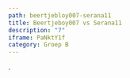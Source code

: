 ```yaml
---
path: beertjebloy007-serana11
title: Beertjeboy007 vs Serana11
description: "7"
iframe: PaNktY1f
category: Groep B
---
```

.